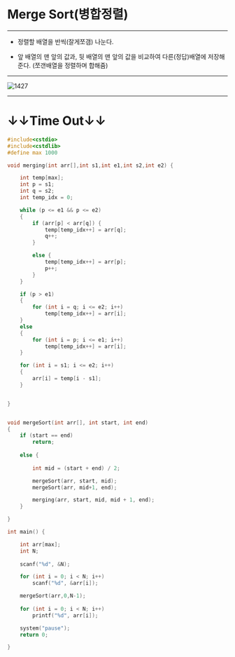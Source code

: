 # Merge Sort(병합정렬)
--------------------------------------------------------------------------------------------------------------------------

- 정렬할 배열을 반씩(잘게쪼갬) 나눈다.

- 앞 배열의 맨 앞의 값과, 뒷 배열의 맨 앞의 값을 비교하여 다른(정답)배열에 저장해준다. (쪼갠배열을 정렬하며 합해줌)

--------------------------------------------------------------------------------------------------------------------------

![1427](https://user-images.githubusercontent.com/29946480/51586306-054f2c00-1f20-11e9-941a-c0d6518d8b79.JPG)

-------------------------------------------------------------------------------------------------------------------------
# ↓↓Time Out↓↓

```c
#include<cstdio>
#include<cstdlib>
#define max 1000

void merging(int arr[],int s1,int e1,int s2,int e2) {

	int temp[max];
	int p = s1;
	int q = s2;
	int temp_idx = 0;

	while (p <= e1 && p <= e2)
	{
		if (arr[p] < arr[q]) {
			temp[temp_idx++] = arr[q];
			q++;
		}

		else {
			temp[temp_idx++] = arr[p];
			p++;
		}
	}

	if (p > e1)
	{
		for (int i = q; i <= e2; i++)
			temp[temp_idx++] = arr[i];
	}
	else
	{
		for (int i = p; i <= e1; i++)
			temp[temp_idx++] = arr[i];
	}

	for (int i = s1; i <= e2; i++)
	{
		arr[i] = temp[i - s1];
	}


}


void mergeSort(int arr[], int start, int end)
{
	if (start == end)
		return;
	
	else {
	
		int mid = (start + end) / 2;

		mergeSort(arr, start, mid);
		mergeSort(arr, mid+1, end);

		merging(arr, start, mid, mid + 1, end);
	}

}

int main() {

	int arr[max];
	int N;
	
	scanf("%d", &N);

	for (int i = 0; i < N; i++)
		scanf("%d", &arr[i]);

	mergeSort(arr,0,N-1);
	
	for (int i = 0; i < N; i++)
		printf("%d", arr[i]);

	system("pause");
	return 0;

}
```
